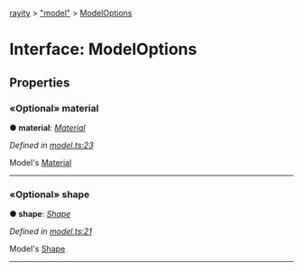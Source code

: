[rayity](../README.md) > ["model"](../modules/_model_.md) > [ModelOptions](../interfaces/_model_.modeloptions.md)



# Interface: ModelOptions


## Properties
<a id="material"></a>

### «Optional» material

**●  material**:  *[Material](_material_.material.md)* 

*Defined in [model.ts:23](https://github.com/gribbet/rayity/blob/afedd20/src/model.ts#L23)*



Model's [Material](_material_.material.md)




___

<a id="shape"></a>

### «Optional» shape

**●  shape**:  *[Shape](_shape_.shape.md)* 

*Defined in [model.ts:21](https://github.com/gribbet/rayity/blob/afedd20/src/model.ts#L21)*



Model's [Shape](_shape_.shape.md)




___



